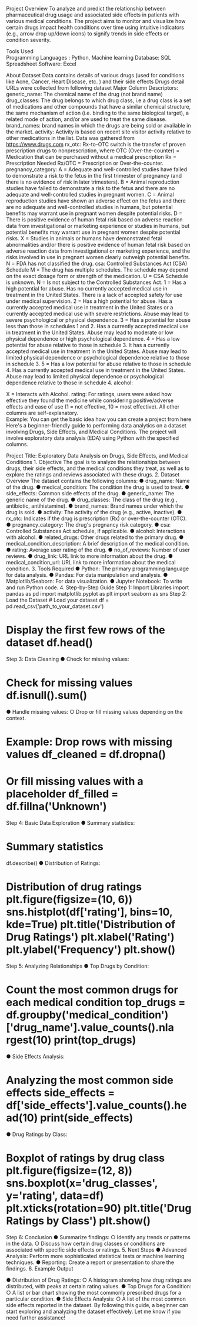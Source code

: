 Project Overview
To analyze and predict the relationship between pharmaceutical drug usage and associated side effects in patients with various medical conditions. The project aims to monitor and visualize how certain drugs impact health conditions over time using intuitive indicators (e.g., arrow drop up/down icons) to signify trends in side effects or condition severity.
 
Tools Used  
Programming Languages : Python, Machine learning 
Database: SQL  
Spreadsheet Software: Excel  

About Dataset
Data contains details of various drugs (used for conditions like Acne, Cancer,
Heart Disease, etc. ) and their side effects
Drugs detail URLs were collected from following dataset Major Column Descriptors:
generic_name:
The chemical name of the drug (not brand name) drug_classes:
The drug belongs to which drug class, i.e a drug class is a set of medications and other compounds that have a similar chemical structure, the same mechanism of action (i.e. binding to the same biological target), a related mode of action, and/or are used to treat the same disease. brand_names: brand names in which the drugs are being sold or available in the market. activity:
Activity is based on recent site visitor activity relative to other medications in the list. Data was gathered from https://www.drugs.com rx_otc:
Rx-to-OTC switch is the transfer of proven prescription drugs to nonprescription, where
OTC (Over-the-counter) = Medication that can be purchased without a medical prescription
Rx = Prescription Needed
Rx/OTC = Prescription or Over-the-counter.
pregnancy_category:
A	= Adequate and well-controlled studies have failed to demonstrate a risk to the fetus in the first trimester of pregnancy (and there is no evidence of risk in later trimesters).
B	= Animal reproduction studies have failed to demonstrate a risk to the fetus and there are no adequate and well-controlled studies in pregnant women. C = Animal reproduction studies have shown an adverse effect on the fetus and there are no adequate and well-controlled studies in humans, but potential benefits may warrant use in pregnant women despite potential risks. D = There is positive evidence of human fetal risk based on adverse reaction data from investigational or marketing experience or studies in humans, but potential benefits may warrant use in pregnant women despite potential risks. X = Studies in animals or humans have demonstrated fetal abnormalities and/or there is positive evidence of human fetal risk based on adverse reaction data from investigational or marketing experience, and the risks involved in use in pregnant women clearly outweigh potential benefits.
N = FDA has not classified the drug. csa:
Controlled Substances Act (CSA) Schedule
M = The drug has multiple schedules. The schedule may depend on the exact dosage form or strength of the medication.
U = CSA Schedule is unknown.
N = Is not subject to the Controlled Substances Act.
1	= Has a high potential for abuse. Has no currently accepted medical use in treatment in the United States. There is a lack of accepted safety for use under medical supervision.
2	= Has a high potential for abuse. Has a currently accepted medical use in treatment in the United States or a currently accepted medical use with severe restrictions. Abuse may lead to severe psychological or physical dependence. 3 = Has a potential for abuse less than those in schedules 1 and 2. Has a currently accepted medical use in treatment in the United States. Abuse may lead to moderate or low physical dependence or high psychological dependence.
4	= Has a low potential for abuse relative to those in schedule 3. It has a currently accepted medical use in treatment in the United States. Abuse may lead to limited physical dependence or psychological dependence relative to those in schedule 3.
5	= Has a low potential for abuse relative to those in schedule 4. Has a currently accepted medical use in treatment in the United States. Abuse may lead to limited physical dependence or psychological dependence relative to those in schedule 4.
alcohol:












  






X = Interacts with Alcohol.
rating:
For ratings, users were asked how effective they found the medicine while considering positive/adverse effects and ease of use (1 = not effective, 10 = most effective).
All other columns are self-explanatory.                                                                                                       
Example: You can get the basic idea how you can create a project from here
Here's a beginner-friendly guide to performing data analytics on a dataset involving Drugs, Side Effects, and Medical Conditions. The project will involve exploratory data analysis (EDA) using Python with the specified columns.


Project Title:
Exploratory Data Analysis on Drugs, Side Effects, and Medical Conditions 1. Objective
The goal is to analyze the relationships between drugs, their side effects, and the medical conditions they treat, as well as to explore the ratings and reviews associated with these drugs.
2. Dataset Overview
The dataset contains the following columns:
●	drug_name: Name of the drug.
●	medical_condition: The condition the drug is used to treat.
●	side_effects: Common side effects of the drug.
●	generic_name: The generic name of the drug.
●	drug_classes: The class of the drug (e.g., antibiotic, antihistamine).
●	brand_names: Brand names under which the drug is sold.
●	activity: The activity of the drug (e.g., active, inactive).
●	rx_otc: Indicates if the drug is prescription (Rx) or over-the-counter (OTC).
●	pregnancy_category: The drug's pregnancy risk category.
●	csa: Controlled Substances Act schedule, if applicable.
●	alcohol: Interactions with alcohol.
●	related_drugs: Other drugs related to the primary drug.
●	medical_condition_description: A brief description of the medical
condition.
●	rating: Average user rating of the drug.
●	no_of_reviews: Number of user reviews.
●	drug_link: URL link to more information about the drug.
●	medical_condition_url: URL link to more information about the medical
condition.
3.	Tools Required
●	Python: The primary programming language for data analysis.
●	Pandas: For data manipulation and analysis.
●	Matplotlib/Seaborn: For data visualization.
●	Jupyter Notebook: To write and run Python code.
4.	Step-by-Step Guide
Step 1: Import Libraries                                                                                    import pandas as pd                                           import matplotlib.pyplot as plt                             import seaborn as sns
Step 2: Load the Dataset                                                                                                                      # Load your dataset df = pd.read_csv('path_to_your_dataset.csv')
# Display the first few rows of the dataset df.head()
Step 3: Data Cleaning
●	Check for missing values:
# Check for missing values df.isnull().sum()
●	Handle missing values:
	○	Drop or fill missing values depending on the context.
# Example: Drop rows with missing values df_cleaned = df.dropna()
# Or fill missing values with a placeholder df_filled = df.fillna('Unknown')
Step 4: Basic Data Exploration ● Summary statistics:
# Summary statistics
df.describe()
●	Distribution of Ratings:
# Distribution of drug ratings plt.figure(figsize=(10, 6)) sns.histplot(df['rating'], bins=10, kde=True) plt.title('Distribution of Drug Ratings') plt.xlabel('Rating') plt.ylabel('Frequency') plt.show()
Step 5: Analyzing Relationships ● Top Drugs by Condition:
# Count the most common drugs for each medical condition top_drugs = df.groupby('medical_condition')['drug_name'].value_counts().nla rgest(10) print(top_drugs)
●	Side Effects Analysis:
# Analyzing the most common side effects side_effects = df['side_effects'].value_counts().head(10) print(side_effects)
●	Drug Ratings by Class:
# Boxplot of ratings by drug class plt.figure(figsize=(12, 8)) sns.boxplot(x='drug_classes', y='rating', data=df) plt.xticks(rotation=90) plt.title('Drug Ratings by Class') plt.show()
Step 6: Conclusion
●	Summarize findings:
	○	Identify any trends or patterns in the data.
○	Discuss how certain drug classes or conditions are associated with specific side effects or ratings.
5.	Next Steps
●	Advanced Analysis: Perform more sophisticated statistical tests or machine learning techniques.
●	Reporting: Create a report or presentation to share the findings.
6.	Example Output

●	Distribution of Drug Ratings:
○	A histogram showing how drug ratings are distributed, with peaks at certain rating values.
●	Top Drugs for a Condition:
○	A list or bar chart showing the most commonly prescribed drugs for a particular condition.
●	Side Effects Analysis:
○	A list of the most common side effects reported in the dataset.
By following this guide, a beginner can start exploring and analyzing the dataset effectively. Let me know if you need further assistance!
